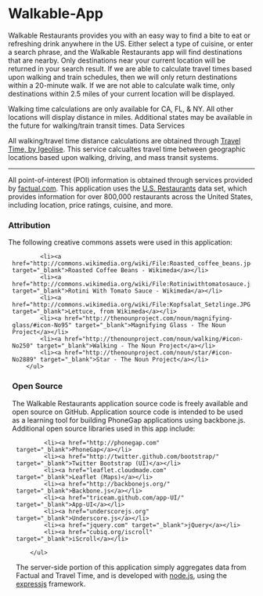 Walkable-App
============

Walkable Restaurants provides you with an easy way to find a bite to eat or refreshing drink anywhere in the US. Either select a type of cuisine, or enter a search phrase, and the Walkable Restaurants app will find destinations that are nearby.
Only destinations near your current location will be returned in your search result. If we are able to calculate travel times based upon walking and train schedules, then we will only return destinations within a 20-minute walk. If we are not able to calculate walk time, only destinations within 2.5 miles of your current location will be displayed. 

Walking time calculations are only available for CA, FL, & NY. All other locations will display distance in miles. Additional states may be available in the future for walking/train transit times.
Data Services

All walking/travel time distance calculations are obtained through <a href="http://www.traveltimeapp.com/" target="_blank">Travel Time, by Igeolise</a>.  This service calcualtes travel time between geographic locations based upon walking, driving, and mass transit systems.
<hr/>
All point-of-interest (POI) information is obtained through services provided by <a href="http://www.factual.com/" target="_blank">factual.com</a>.  This application uses the <a href="http://www.factual.com/data-apis/places/restaurants" target="_blank">U.S. Restaurants</a> data set, which provides information for over 800,000 restaurants across the United States, including location, price ratings, cuisine, and more.
        
        
<h3>Attribution</h3>

The following creative commons assets were used in this application:
<ul style="margin: 8px; padding: 0px;">

            <li><a href="http://commons.wikimedia.org/wiki/File:Roasted_coffee_beans.jpg" target="_blank">Roasted Coffee Beans - Wikimeda</a></li>
            <li><a href="http://commons.wikimedia.org/wiki/File:Rotiniwithtomatosauce.jpg" target="_blank">Rotini With Tomato Sauce - Wikimeda</a></li>
            <li><a href="http://commons.wikimedia.org/wiki/File:Kopfsalat_Setzlinge.JPG" target="_blank">Lettuce, from Wikimeda</a></li>
            <li><a href="http://thenounproject.com/noun/magnifying-glass/#icon-No95" target="_blank">Magnifying Glass - The Noun Project</a></li>
            <li><a href="http://thenounproject.com/noun/walking/#icon-No250" target="_blank">Walking - The Noun Project</a></li>
            <li><a href="http://thenounproject.com/noun/star/#icon-No2889" target="_blank">Star - The Noun Project</a></li>
        </ul>
        
<h3>Open Source</h3>

The Walkable Restaurants application source code is freely available and open source on GitHub. Application source code is intended to be used as a learning tool for building PhoneGap applications using backbone.js.
Additional open source libraries used in this app include:

<ul style="margin: 8px; padding: 0px;">

            <li><a href="http://phonegap.com" target="_blank">PhoneGap</a></li>
            <li><a href="http://twitter.github.com/bootstrap/" target="_blank">Twitter Bootstrap (UI)</a></li>
            <li><a href="leaflet.cloudmade.com" target="_blank">Leaflet (Maps)</a></li>
            <li><a href="http://backbonejs.org/" target="_blank">Backbone.js</a></li>
            <li><a href="triceam.github.com/app-UI/" target="_blank">App-UI</a></li>
            <li><a href="underscorejs.org" target="_blank">Underscore.js</a></li>
            <li><a href="jquery.com" target="_blank">jQuery</a></li>
            <li><a href="cubiq.org/iscroll" target="_blank">iScroll</a></li>

        </ul>


The server-side portion of this application simply aggregates data from Factual and Travel Time, and is developed with <a href="nodejs.org" target="_blank">node.js</a>, using the <a href="http://expressjs.com/" target="_blank">expressjs</a> framework.